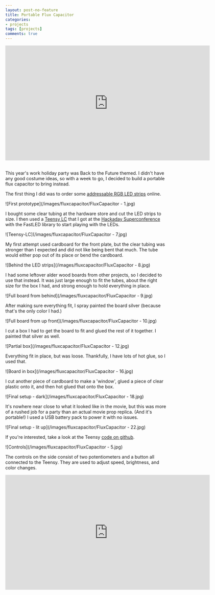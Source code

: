 ```yaml
---
layout: post-no-feature
title: Portable Flux Capacitor
categories:
- projects
tags: [projects]
comments: true
---
```


<div align="center"><iframe width="640" height="360" src="https://www.youtube.com/embed/MZ-XaeUl97o" frameborder="0" allowfullscreen></iframe></div> 

<br />

This year's work holiday party was Back to the Future themed. I didn't have any good costume ideas, so with a week to go, I decided to build a portable flux capacitor to bring instead.

The first thing I did was to order some [addressable RGB LED strips][0] online. 

![First prototype](/images/fluxcapacitor/FluxCapacitor - 1.jpg)

I bought some clear tubing at the hardware store and cut the LED strips to size. I then used a [Teensy LC][1] that I got at the [Hackaday Superconference][2] with the FastLED library to start playing with the LEDs.

![Teensy-LC](/images/fluxcapacitor/FluxCapacitor - 7.jpg)

My first attempt used cardboard for the front plate, but the clear tubing was stronger than I expected and did not like being bent that much. The tube would either pop out of its place or bend the cardboard.

![Behind the LED strips](/images/fluxcapacitor/FluxCapacitor - 8.jpg)

I had some leftover alder wood boards from other projects, so I decided to use that instead. It was just large enough to fit the tubes, about the right size for the box I had, and strong enough to hold everything in place.

![Full board from behind](/images/fluxcapacitor/FluxCapacitor - 9.jpg)

After making sure everything fit, I spray painted the board silver (because that's the only color I had.)

![Full board from up front](/images/fluxcapacitor/FluxCapacitor - 10.jpg)

I cut a box I had to get the board to fit and glued the rest of it together. I painted that silver as well.

![Partial box](/images/fluxcapacitor/FluxCapacitor - 12.jpg)

Everything fit in place, but was loose. Thankfully, I have lots of hot glue, so I used that.

![Board in box](/images/fluxcapacitor/FluxCapacitor - 16.jpg)

I cut another piece of cardboard to make a 'window', glued a piece of clear plastic onto it, and then hot glued that onto the box.

![Final setup - dark](/images/fluxcapacitor/FluxCapacitor - 18.jpg)

It's nowhere near close to what it looked like in the movie, but this was more of a rushed job for a party than an actual movie prop replica. (And it's portable!) I used a USB battery pack to power it with no issues.

![Final setup - lit up](/images/fluxcapacitor/FluxCapacitor - 22.jpg)

If you're interested, take a look at the Teensy [code on github][3].

![Controls](/images/fluxcapacitor/FluxCapacitor - 5.jpg)

The controls on the side consist of two potentiometers and a button all connected to the Teensy. They are used to adjust speed, brightness, and color changes.

<div align="center"><iframe width="640" height="360" src="https://www.youtube.com/embed/k18zvcvC6wI" frameborder="0" allowfullscreen></iframe></div>

[0]: http://www.amazon.com/gp/product/B00VQ0D2TY
[1]: https://www.pjrc.com/teensy/teensyLC.html
[2]: https://hackaday.com/tag/hackaday-superconference/
[3]: https://github.com/alvarop/flux/blob/master/fluxCapacitor/fluxCapacitor.ino
